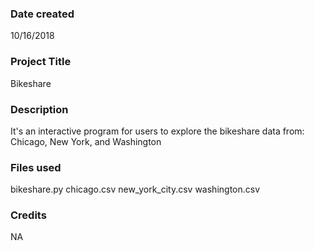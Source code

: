 ### Date created
10/16/2018

### Project Title
Bikeshare 

### Description
It's an interactive program for users to explore the bikeshare data from: Chicago, New York, and Washington 

### Files used
bikeshare.py
chicago.csv
new_york_city.csv
washington.csv

### Credits
NA

